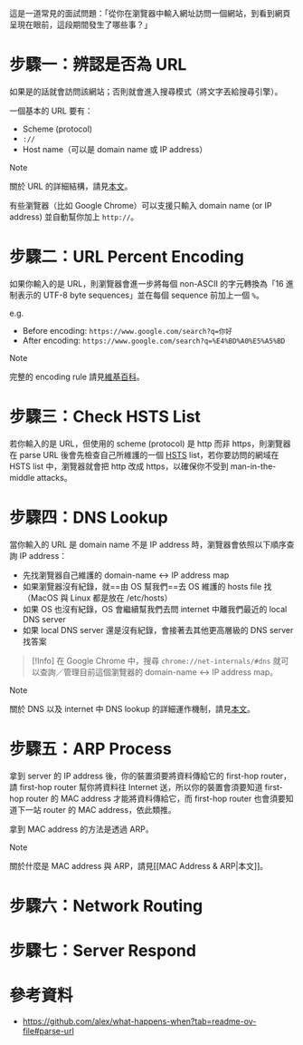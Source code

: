 這是一道常見的面試問題：「從你在瀏覽器中輸入網址訪問一個網站，到看到網頁呈現在眼前，這段期間發生了哪些事？」

# 步驟一：辨認是否為 URL

如果是的話就會訪問該網站；否則就會進入搜尋模式（將文字丟給搜尋引擎）。

一個基本的 URL 要有：

- Scheme (protocol)
- `://`
- Host name（可以是 domain name 或 IP address）

>[!Note]
>關於 URL 的詳細結構，請見[本文](</System Design/System Design 101.md#URL vs. URI vs. URN>)。

有些瀏覽器（比如 Google Chrome）可以支援只輸入 domain name (or IP address) 並自動幫你加上 `http://`。
# 步驟二：URL Percent Encoding

如果你輸入的是 URL，則瀏覽器會進一步將每個 non-ASCII 的字元轉換為「16 進制表示的 UTF-8 byte sequences」並在每個 sequence 前加上一個 `%`。

e.g.

- Before encoding: `https://www.google.com/search?q=你好`
- After encoding: `https://www.google.com/search?q=%E4%BD%A0%E5%A5%BD`

>[!Note]
>完整的 encoding rule 請見[維基百科](https://en.wikipedia.org/wiki/Percent-encoding)。

# 步驟三：Check HSTS List

若你輸入的是 URL，但使用的 scheme (protocol) 是 http 而非 https，則瀏覽器在 parse URL 後會先檢查自己所維護的一個 [HSTS](</Web Development/HSTS.md>) list，若你要訪問的網域在 HSTS list 中，瀏覽器就會把 http 改成 https，以確保你不受到 man-in-the-middle attacks。

# 步驟四：DNS Lookup

當你輸入的 URL 是 domain name 不是 IP address 時，瀏覽器會依照以下順序查詢 IP address：

- 先找瀏覽器自己維護的 domain-name ↔ IP address map
- 如果瀏覽器沒有紀錄，就==由 OS 幫我們==去 OS 維護的 hosts file 找（MacOS 與 Linux 都是放在 /etc/hosts）
- 如果 OS 也沒有紀錄，OS 會繼續幫我們去問 internet 中離我們最近的 local DNS server
- 如果 local DNS server 還是沒有紀錄，會接著去其他更高層級的 DNS server 找答案

>[!Info]
>在 Google Chrome 中，搜尋 `chrome://net-internals/#dns` 就可以查詢／管理目前這個瀏覽器的 domain-name ↔ IP address map。

>[!Note]
>關於 DNS 以及 internet 中 DNS lookup 的詳細運作機制，請見[本文](</Network/DNS.md>)。

# 步驟五：ARP Process

拿到 server 的 IP address 後，你的裝置須要將資料傳給它的 first-hop router，請 first-hop router 幫你將資料往 Internet 送，所以你的裝置會須要知道 first-hop router 的 MAC address 才能將資料傳給它，而 first-hop router 也會須要知道下一站 router 的 MAC address，依此類推。

拿到 MAC address 的方法是透過 ARP。

>[!Note]
>關於什麼是 MAC address 與 ARP，請見[[MAC Address & ARP|本文]]。

# 步驟六：Network Routing

# 步驟七：Server Respond

# 參考資料

- <https://github.com/alex/what-happens-when?tab=readme-ov-file#parse-url>
